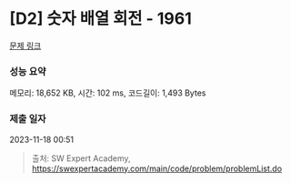 # [D2] 숫자 배열 회전 - 1961 

[문제 링크](https://swexpertacademy.com/main/code/problem/problemDetail.do?contestProbId=AV5Pq-OKAVYDFAUq) 

### 성능 요약

메모리: 18,652 KB, 시간: 102 ms, 코드길이: 1,493 Bytes

### 제출 일자

2023-11-18 00:51



> 출처: SW Expert Academy, https://swexpertacademy.com/main/code/problem/problemList.do